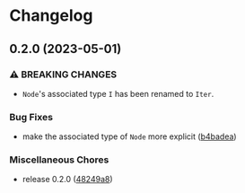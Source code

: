 # Changelog

## 0.2.0 (2023-05-01)


### ⚠ BREAKING CHANGES

* `Node`'s associated type `I` has been renamed to `Iter`.

### Bug Fixes

* make the associated type of `Node` more explicit ([b4badea](https://github.com/hibachrach/render_as_tree/commit/b4badead65d2cf9dc99646f7fa6a9a55fbf0530b))


### Miscellaneous Chores

* release 0.2.0 ([48249a8](https://github.com/hibachrach/render_as_tree/commit/48249a89302d8573d1464c91bb68ca2c70e49057))
